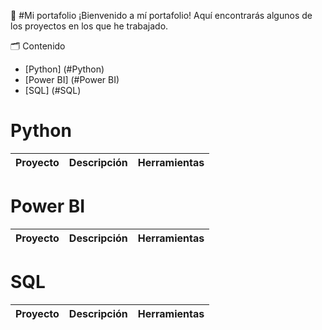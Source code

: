 💼 #Mi portafolio
¡Bienvenido a mí portafolio! Aquí encontrarás algunos de los proyectos en los que he trabajado.

🗂️ Contenido
- [Python] (#Python)
- [Power BI] (#Power BI)
- [SQL] (#SQL)

# Python
| Proyecto | Descripción | Herramientas |
|---|---|---|

# Power BI
| Proyecto | Descripción | Herramientas |
|---|---|---|

# SQL
| Proyecto | Descripción | Herramientas |
|---|---|---|

